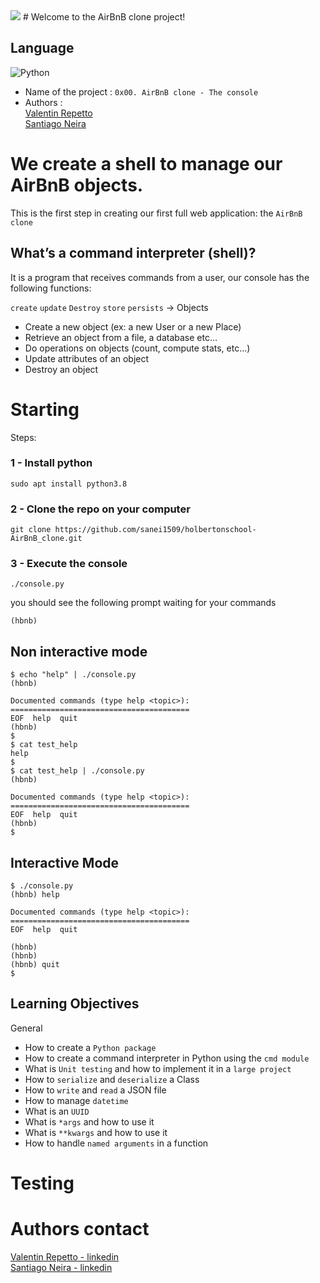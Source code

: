 <img src="https://user-images.githubusercontent.com/69850751/175876062-f252cc1b-bd44-46b3-9ddb-a7692b2eede4.png" />
# Welcome to the AirBnB clone project!

## Language
![Python](https://img.shields.io/badge/python-3670A0?style=for-the-badge&logo=python&logoColor=ffdd54)

- Name of the project : ``0x00. AirBnB clone - The console``
- Authors : <br>
[Valentin Repetto](https://github.com/valerepetto14) <br>
[Santiago Neira](https://github.com/sanei1509)

# We create a shell to manage our AirBnB objects.

This is the first step in creating our first full web application: the ``AirBnB clone``

## What’s a command interpreter (shell)?

It is a program that receives commands from a user,
our console has the following functions:

``create``  ``update`` ``Destroy``  ``store`` ``persists``  -> Objects

- Create a new object (ex: a new User or a new Place)
- Retrieve an object from a file, a database etc…
- Do operations on objects (count, compute stats, etc…)
- Update attributes of an object
- Destroy an object

# Starting

Steps:
### 1 - Install python

````
sudo apt install python3.8
````

### 2 - Clone the repo on your computer
````
git clone https://github.com/sanei1509/holbertonschool-AirBnB_clone.git
````

### 3 - Execute the console
````
./console.py
````

you should see the following prompt waiting for your commands
````
(hbnb)
````

## Non interactive mode

````
$ echo "help" | ./console.py
(hbnb)

Documented commands (type help <topic>):
========================================
EOF  help  quit
(hbnb) 
$
$ cat test_help
help
$
$ cat test_help | ./console.py
(hbnb)

Documented commands (type help <topic>):
========================================
EOF  help  quit
(hbnb) 
$
````


## Interactive Mode
````
$ ./console.py
(hbnb) help

Documented commands (type help <topic>):
========================================
EOF  help  quit

(hbnb) 
(hbnb) 
(hbnb) quit
$
````

## Learning Objectives

General
- How to create a ``Python package``
- How to create a command interpreter in Python using the ``cmd module``
- What is ``Unit testing`` and how to implement it in a ``large project``
- How to ``serialize`` and ``deserialize`` a Class
- How to ``write`` and ``read`` a JSON file
- How to manage ``datetime``
- What is an ``UUID``
- What is ``*args`` and how to use it
- What is `` **kwargs `` and how to use it
- How to handle ``named arguments`` in a function



# Testing



# Authors contact

[Valentin Repetto - linkedin](https://www.linkedin.com/in/valentin-repetto-6aa6711a0/) <br>
[Santiago Neira - linkedin](https://www.linkedin.com/in/santiago-neira-4479501b7/)

